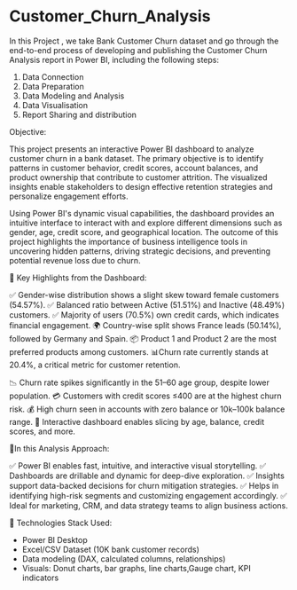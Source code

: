 # Customer_Churn_Analysis

In this Project , we take Bank Customer Churn dataset and go through the end-to-end process of developing and publishing the Customer Churn Analysis report in Power BI, including the following steps:
1. Data Connection
2. Data Preparation
3. Data Modeling and Analysis
4. Data Visualisation
5. Report Sharing and distribution

Objective:

This project presents an interactive Power BI dashboard to analyze customer churn in a bank dataset. The primary objective is to identify patterns in customer behavior, credit scores, account balances, and product ownership that contribute to customer attrition. The visualized insights enable stakeholders to design effective retention strategies and personalize engagement efforts.

Using Power BI's dynamic visual capabilities, the dashboard provides an intuitive interface to interact with and explore different dimensions such as gender, age, credit score, and geographical location. The outcome of this project highlights the importance of business intelligence tools in uncovering hidden patterns, driving strategic decisions, and preventing potential revenue loss due to churn.




📌 Key Highlights from the Dashboard:

✅ Gender-wise distribution shows a slight skew toward female customers (54.57%).
✅ Balanced ratio between Active (51.51%) and Inactive (48.49%) customers.
✅ Majority of users (70.5%) own credit cards, which indicates financial engagement.
🌍 Country-wise split shows France leads (50.14%), followed by Germany and Spain.
📦 Product 1 and Product 2 are the most preferred products among customers.
📊Churn rate currently stands at 20.4%, a critical metric for customer retention.

📉 Churn rate spikes significantly in the 51–60 age group, despite lower population.
💳 Customers with credit scores ≤400 are at the highest churn risk.
💰 High churn seen in accounts with zero balance or 10k–100k balance range.
📐 Interactive dashboard enables slicing by age, balance, credit scores, and more.


 🧠In this Analysis Approach:

✅ Power BI enables fast, intuitive, and interactive visual storytelling.
✅ Dashboards are drillable and dynamic for deep-dive exploration.
✅ Insights support data-backed decisions for churn mitigation strategies.
✅ Helps in identifying high-risk segments and customizing engagement accordingly.
✅ Ideal for marketing, CRM, and data strategy teams to align business actions.


 🧰 Technologies Stack Used:

* Power BI Desktop
* Excel/CSV Dataset (10K bank customer records)
* Data modeling (DAX, calculated columns, relationships)
* Visuals: Donut charts, bar graphs, line charts,Gauge chart, KPI indicators
